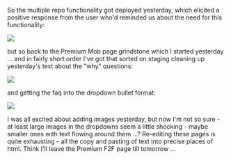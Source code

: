 So the multiple repo functionality got deployed yesterday, which elicited a positive response from the user who'd reminded us about the need for this functionality:

![](https://dl.dropboxusercontent.com/s/jsg8oz8pdjenbk4/Screenshot%202017-09-28%2009.32.02.png?dl=0)

but so back to the Premium Mob page grindstone which I started yesterday ... and in fairly short order I've got that sorted on staging cleaning up yesterday's text about the "why" questions:

![](https://dl.dropboxusercontent.com/s/ry1bu60e7ea8qef/Screenshot%202017-09-28%2009.51.49.png?dl=1)

and getting the faq into the dropdown bullet format:

![](https://dl.dropboxusercontent.com/s/70dz9b00t4cc8pb/Screenshot%202017-09-28%2009.52.10.png?dl=0)

I was all excited about adding images yesterday, but now I'm not so sure - at least large images in the dropdowns seem a little shocking - maybe smaller ones with text flowing around them ...?  Re-editing these pages is quite exhausting - all the copy and pasting of text into precise places of html.  Think I'll leave the Premium F2F page till tomorrow ...

